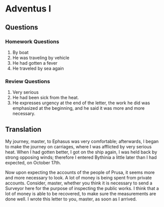 # Adventus I

## Questions

### Homework Questions

1. By boat
2. He was traveling by vehicle
3. He had gotten a fever
4. He traveled by sea again

### Review Questions

1. Very serious
2. He had been sick from the heat.
3. He expresses urgency at the end of the letter, the work he did was emphasized at the beginning, and he said it was more and more necessary.

## Translation

My journey, master, to Ephasus was very comfortable; afterwards, I began to make the journey on carriages, where I was afflicted by very serious heat. When I had gotten better, I got on the ship again, I was held back by strong opposing winds; therefore I entered Bythinia a little later than I had expected, on October 17th.

Now upon expecting the accounts of the people of Prusa, it seems more and more necessary to look. A lot of money is being spent from private accounts. Consider, master, whether you think it is necessary to send a Surveyor here for the purpose of inspecting the public works. I think that a lot of money is able to be recovered, to make sure the measurements are done well. I wrote this letter to you, master, as soon as I arrived.
